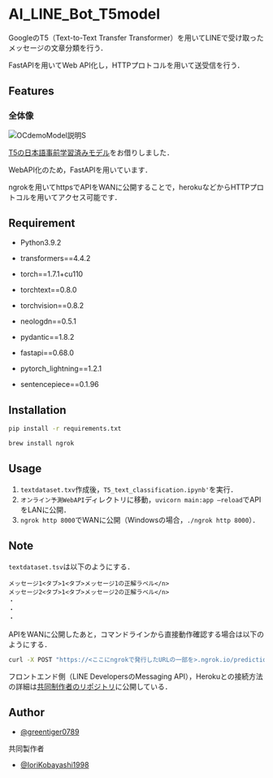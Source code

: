 # AI_LINE_Bot_T5model

GoogleのT5（Text-to-Text Transfer Transformer）を用いてLINEで受け取ったメッセージの文章分類を行う．

FastAPIを用いてWeb API化し，HTTPプロトコルを用いて送受信を行う．

## Features

### 全体像

![OCdemoModel説明S](https://user-images.githubusercontent.com/51241162/129188640-2239f26b-5844-4129-9825-4616841a29b3.png)

[T5の日本語事前学習済みモデル](https://qiita.com/sonoisa/items/a9af64ff641f0bbfed44)をお借りしました．

WebAPI化のため，FastAPIを用いています．

ngrokを用いてhttpsでAPIをWANに公開することで，herokuなどからHTTPプロトコルを用いてアクセス可能です．

## Requirement

- Python3.9.2

- transformers==4.4.2
- torch==1.7.1+cu110
- torchtext==0.8.0
- torchvision==0.8.2
- neologdn==0.5.1
- pydantic==1.8.2
- fastapi==0.68.0
- pytorch_lightning==1.2.1
- sentencepiece==0.1.96

## Installation

```bash
pip install -r requirements.txt
```

```bash
brew install ngrok
```

## Usage

1. `textdataset.txv`作成後，`T5_text_classification.ipynb'`を実行．
2. `オンライン予測WebAPI`ディレクトリに移動，`uvicorn main:app –reload`でAPIをLANに公開．
3. `ngrok http 8000`でWANに公開（Windowsの場合，`./ngrok http 8000`）．


## Note

`textdataset.tsv`は以下のようにする．
```
メッセージ1<タブ>1<タブ>メッセージ1の正解ラベル</n>
メッセージ2<タブ>1<タブ>メッセージ2の正解ラベル</n>
・
・
・
```


APIをWANに公開したあと，コマンドラインから直接動作確認する場合は以下のようにする．

```bash
curl -X POST "https://<ここにngrokで発行したURLの一部を>.ngrok.io/prediction/online" -H "accept: application/json" -H "Content-Type: application/json" -d "{\"data\":[{\"text\":\"イベントはいつ始まりますか（←例文）\"}]}" -w  "\n"
```

フロントエンド側（LINE DevelopersのMessaging API），Herokuとの接続方法の詳細は[共同制作者のリポジトリ](https://github.com/IoriKobayashi1998/kitakyu_bot_frontend)に公開している．

## Author

* [@greentiger0789](https://github.com/greentiger0789)

共同製作者
* [@IoriKobayashi1998](https://github.com/IoriKobayashi1998)

